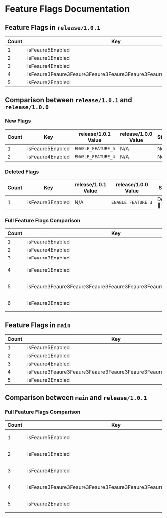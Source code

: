 # Feature Flags Documentation

## Feature Flags in `release/1.0.1`
| Count | Key              | release/1.0.1 Value       | release/1.0.0 Value    |
|-------|------------------|---------------------------|---------------------------|
| 1 | isFeaure5Enabled | `ENABLE_FEATURE_5` | `N/A` |
| 2 | isFeaure1Enabled | `ENABLE_FEATURE_1` | `ENABLE_FEATURE_1` |
| 3 | isFeaure4Enabled | `ENABLE_FEATURE_4` | `N/A` |
| 4 | isFeaure3Feaure3Feaure3Feaure3Feaure3Feaure3Feaure3Feaure3Enabled | `ENABLE_Feaure3Feaure3Feaure3Feaure3Feaure3Feaure3Feaure3Feaure_3` | `ENABLE_Feaure3Feaure3Feaure3Feaure3Feaure3Feaure3Feaure3Feaure_3` |
| 5 | isFeaure2Enabled | `ENABLE_FEATURE_2` | `ENABLE_FEATURE_2` |

## Comparison between `release/1.0.1` and `release/1.0.0`
### New Flags
| Count | Key              | release/1.0.1 Value       | release/1.0.0 Value    | Status |
|-------|------------------|---------------------------|---------------------------|--------|
| 1 | isFeaure5Enabled | `ENABLE_FEATURE_5` | N/A | New 🔵 |
| 2 | isFeaure4Enabled | `ENABLE_FEATURE_4` | N/A | New 🔵 |

### Deleted Flags
| Count | Key              | release/1.0.1 Value       | release/1.0.0 Value    | Status |
|-------|------------------|---------------------------|---------------------------|--------|
| 1 | isFeaure3Enabled | N/A | `ENABLE_FEATURE_3` | Deleted 🔴 |

### Full Feature Flags Comparison
| Count | Key              | release/1.0.1 Value       | release/1.0.0 Value    | Status |
|-------|------------------|---------------------------|---------------------------|--------|
| 1 | isFeaure5Enabled | `ENABLE_FEATURE_5` | N/A | New 🔵 |
| 2 | isFeaure4Enabled | `ENABLE_FEATURE_4` | N/A | New 🔵 |
| 3 | isFeaure3Enabled | N/A | `ENABLE_FEATURE_3` | Deleted 🔴 |
| 4 | isFeaure1Enabled | `ENABLE_FEATURE_1` | `ENABLE_FEATURE_1` | Unchanged ⚪ |
| 5 | isFeaure3Feaure3Feaure3Feaure3Feaure3Feaure3Feaure3Feaure3Enabled | `ENABLE_Feaure3Feaure3Feaure3Feaure3Feaure3Feaure3Feaure3Feaure_3` | `ENABLE_Feaure3Feaure3Feaure3Feaure3Feaure3Feaure3Feaure3Feaure_3` | Unchanged ⚪ |
| 6 | isFeaure2Enabled | `ENABLE_FEATURE_2` | `ENABLE_FEATURE_2` | Unchanged ⚪ |
## Feature Flags in `main`
| Count | Key              | main Value       | release/1.0.1 Value    |
|-------|------------------|---------------------------|---------------------------|
| 1 | isFeaure5Enabled | `ENABLE_FEATURE_5` | `ENABLE_FEATURE_5` |
| 2 | isFeaure1Enabled | `ENABLE_FEATURE_1` | `ENABLE_FEATURE_1` |
| 3 | isFeaure4Enabled | `ENABLE_FEATURE_4` | `ENABLE_FEATURE_4` |
| 4 | isFeaure3Feaure3Feaure3Feaure3Feaure3Feaure3Feaure3Feaure3Enabled | `ENABLE_Feaure3Feaure3Feaure3Feaure3Feaure3Feaure3Feaure3Feaure_3` | `ENABLE_Feaure3Feaure3Feaure3Feaure3Feaure3Feaure3Feaure3Feaure_3` |
| 5 | isFeaure2Enabled | `ENABLE_FEATURE_2` | `ENABLE_FEATURE_2` |

## Comparison between `main` and `release/1.0.1`
### Full Feature Flags Comparison
| Count | Key              | main Value       | release/1.0.1 Value    | Status |
|-------|------------------|---------------------------|---------------------------|--------|
| 1 | isFeaure5Enabled | `ENABLE_FEATURE_5` | `ENABLE_FEATURE_5` | Unchanged ⚪ |
| 2 | isFeaure1Enabled | `ENABLE_FEATURE_1` | `ENABLE_FEATURE_1` | Unchanged ⚪ |
| 3 | isFeaure4Enabled | `ENABLE_FEATURE_4` | `ENABLE_FEATURE_4` | Unchanged ⚪ |
| 4 | isFeaure3Feaure3Feaure3Feaure3Feaure3Feaure3Feaure3Feaure3Enabled | `ENABLE_Feaure3Feaure3Feaure3Feaure3Feaure3Feaure3Feaure3Feaure_3` | `ENABLE_Feaure3Feaure3Feaure3Feaure3Feaure3Feaure3Feaure3Feaure_3` | Unchanged ⚪ |
| 5 | isFeaure2Enabled | `ENABLE_FEATURE_2` | `ENABLE_FEATURE_2` | Unchanged ⚪ |
